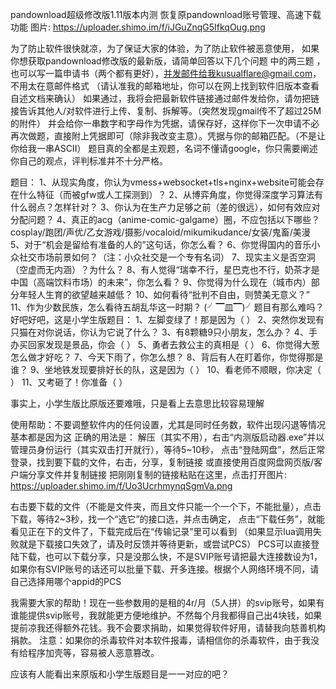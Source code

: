 pandownload超级修改版1.11版本内测
恢复原pandownload账号管理、高速下载功能
图片: https://uploader.shimo.im/f/iJGuZnqG5IfkqOug.png


为了防止软件很快就凉，为了保证大家的体验，为了防止软件被恶意使用，
如果你想获取pandownload修改版的最新版，请简单回答以下几个问题
中的两三题
，也可以写一篇申请书（两个都有更好），并发邮件给我kusualflare@gmail.com，不用太在意邮件格式
（请认准我的邮箱地址，你可以在网上找到软件旧版本查看自述文档来确认）
如果通过，我将会把最新软件链接通过邮件发给你，请勿把链接告诉其他人/对软件进行上传、复制、拆解等。（突然发现gmail传不了超过25M的附件）
并会给你一串数字和字母作为凭据，请保存好，这样你下一次申请不必再次做题，直接附上凭据即可（除非我改变主意）。凭据与你的邮箱匹配。（不是让你给我一串ASCII）
题目真的全都是主观题，名词不懂请google，你只需要阐述你自己的观点，评判标准并不十分严格。

题目：
1、从现实角度，你认为vmess+websocket+tls+nginx+website可能会存在什么特征（而被gfw或人工探测到）？
2、从博弈角度，你觉得深度学习算法有什么弱点？怎样针对？
3、你认为在生产力足够之前（差的很远），如何有效应对分配问题？
4、真正的acg（anime-comic-galgame）圈，不应包括以下哪些？
cosplay/跑团/声优/乙女游戏/摄影/vocaloid/mikumikudance/女装/鬼畜/美漫
5、对于“机会是留给有准备的人的”这句话，你怎么看？
6、你觉得国内的音乐小众社交市场前景如何？（注：小众社交是一个专有名词）
7、现实主义是否空洞（空虚而无内涵）？为什么？
8、有人觉得“瑞幸不行，星巴克也不行，奶茶才是中国（高端饮料市场）的未来”，你怎么看？
9、你觉得为什么现在（城市内）部分年轻人生育的欲望越来越低？
10、如何看待“批判不自由，则赞美无意义？”
11、作为少数民族，怎么看待五胡乱华这一时期？
(╯▔皿▔)╯题目有那么难吗？好吧好吧，这是小学生版题目：
1、左脚变绿了！那是因为（    ）
2、突然你发现有只猫在对你说话，你认为它说了什么？
3、有8颗糖9只小朋友，怎么办？
4、手办买回家发现是景品，你会（    ）
5、勇者去救公主的真相是（    ）
6、你觉得大葱怎么做才好吃？
7、今天下雨了，你怎么想？
8、背后有人在盯着你，你觉得那是谁？
9、坐地铁发现要排好长的队，这是因为（    ）
10、看老师不顺眼，你决定（    ）
11、又考砸了！你准备（    ）

事实上，小学生版比原版还要难哦，只是看上去意思比较容易理解

使用帮助：不要调整软件内的任何设置，尤其是同时任务数，软件出现闪退等情况基本都是因为这
正确的用法是：
解压（其实不用），右击“内测版启动器.exe”并以管理员身份运行（其实双击打开就行），等待5~10秒，
点击“登陆网盘”，然后正常登录，找到要下载的文件，右击，分享，复制链接
或直接使用百度网盘网页版/客户端分享文件并复制链接
把刚刚复制的链接粘贴在这里，点击打开图片: https://uploader.shimo.im/f/Uo3UcrhmynqSgmVa.png

右击要下载的文件（不能是文件夹，而且文件只能一个一个下，不能批量），点击下载，等待2~3秒，找一个“选它”的接口选，并点击确定，
点击“下载任务”，就能看见正在下的文件了，下载完成后在“传输记录”里可以看到
（如果显示lua调用失败就是下载接口失效了，请及时反馈并等待更新，或尝试PCS）
PCS可以直接登陆下载，也可以下载分享，只是没那么快，不是SVIP账号请把最大连接数设为1，如果你有SVIP账号的话还可以批量下载、开多连接。根据个人网络环境不同，请自己选择用哪个appid的PCS

我需要大家的帮助！现在一些参数用的是租的4r/月（5人拼）的svip账号，如果有谁能提供svip账号，我就能更方便地维护。不然每个月我都得自己出4块钱，如果提前凉我还得额外花钱。我不会要求捐助，如果觉得软件好用，请替我向慈善机构捐款。
注意：如果你的杀毒软件对本软件报毒，请相信你的杀毒软件，由于我没有给程序加壳等，容易被人恶意篡改。

应该有人能看出来原版和小学生版题目是一一对应的吧？

